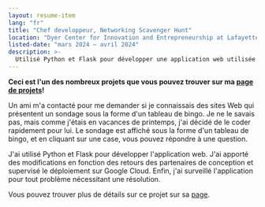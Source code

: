 ```yaml
---
layout: resume-item
lang: "fr"
title: "Chef developpeur, Networking Scavenger Hunt"
location: "Dyer Center for Innovation and Entrepreneurship at Lafayette College"
listed-date: "mars 2024 — avril 2024"
description: >-
  Utilisé Python et Flask pour développer une application web utilisée pour un défi de chasse au trésor. Apporté des modifications en fonction des retours des partenaires de conception. Supervisé le déploiement sur Google Cloud et surveillé pour tout problème nécessitant une résolution.
---
```


**Ceci est l'un des nombreux projets que vous pouvez trouver sur ma [page de projets](/projects)!**

Un ami m'a contacté pour me demander si je connaissais des sites Web qui présentent un sondage sous la forme d'un
tableau de bingo. Je ne le savais pas, mais comme j'étais en vacances de printemps, j'ai décidé de le coder rapidement
pour lui. Le sondage est affiché sous la forme d'un tableau de bingo, et en cliquant sur une case, vous pouvez répondre
à une question.

J'ai utilisé Python et Flask pour développer l'application web. J'ai apporté des modifications en fonction des retours
des partenaires de conception et supervisé le déploiement sur Google Cloud. Enfin, j'ai surveillé l'application pour
tout problème nécessitant une résolution.

Vous pouvez trouver plus de détails sur ce projet sur
sa [page](/projects/computer%20science/2024/04/30/scavenger-hunt-survey-fr.html).